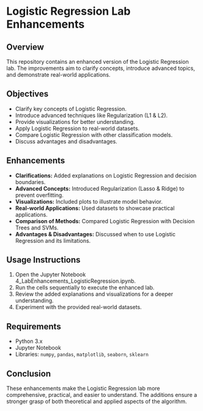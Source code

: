 # Logistic Regression Lab Enhancements

## Overview
This repository contains an enhanced version of the Logistic Regression lab. The improvements aim to clarify concepts, introduce advanced topics, and demonstrate real-world applications.

## Objectives
- Clarify key concepts of Logistic Regression.
- Introduce advanced techniques like Regularization (L1 & L2).
- Provide visualizations for better understanding.
- Apply Logistic Regression to real-world datasets.
- Compare Logistic Regression with other classification models.
- Discuss advantages and disadvantages.

## Enhancements
- **Clarifications:** Added explanations on Logistic Regression and decision boundaries.
- **Advanced Concepts:** Introduced Regularization (Lasso & Ridge) to prevent overfitting.
- **Visualizations:** Included plots to illustrate model behavior.
- **Real-world Applications:** Used datasets to showcase practical applications.
- **Comparison of Methods:** Compared Logistic Regression with Decision Trees and SVMs.
- **Advantages & Disadvantages:** Discussed when to use Logistic Regression and its limitations.

## Usage Instructions
1. Open the Jupyter Notebook 4_LabEnhancements_LogisticRegression.ipynb.
2. Run the cells sequentially to execute the enhanced lab.
3. Review the added explanations and visualizations for a deeper understanding.
4. Experiment with the provided real-world datasets.

## Requirements
- Python 3.x
- Jupyter Notebook
- Libraries: `numpy`, `pandas`, `matplotlib`, `seaborn`, `sklearn`

## Conclusion
These enhancements make the Logistic Regression lab more comprehensive, practical, and easier to understand. The additions ensure a stronger grasp of both theoretical and applied aspects of the algorithm.